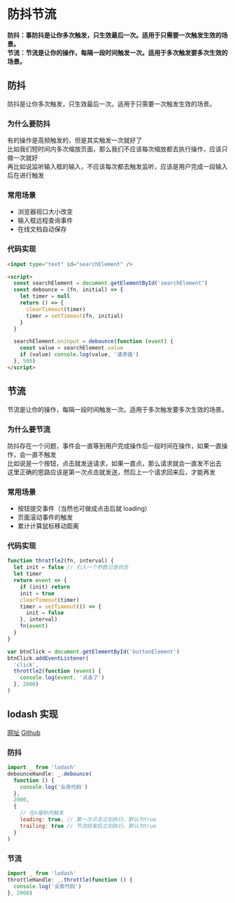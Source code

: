 # 防抖节流

**防抖：事防抖是让你多次触发，只生效最后一次。适用于只需要一次触发生效的场景。**  
**节流：节流是让你的操作，每隔一段时间触发一次。适用于多次触发要多次生效的场景。**

## 防抖

防抖是让你多次触发，只生效最后一次。适用于只需要一次触发生效的场景。

### 为什么要防抖

有的操作是高频触发的，但是其实触发一次就好了  
比如我们短时间内多次缩放页面，那么我们不应该每次缩放都去执行操作，应该只做一次就好  
再比如说监听输入框的输入，不应该每次都去触发监听，应该是用户完成一段输入后在进行触发

### 常用场景

- 浏览器视口大小改变
- 输入框远程查询事件
- 在线文档自动保存

### 代码实现

```html
<input type="text" id="searchElement" />

<script>
  const searchElement = document.getElementById('searchElement')
  const debounce = (fn, initial) => {
    let timer = null
    return () => {
      clearTimeout(timer)
      timer = setTimeout(fn, initial)
    }
  }

  searchElement.oninput = debounce(function (event) {
    const value = searchElement.value
    if (value) console.log(value, '请求值')
  }, 500)
</script>
```

## 节流

节流是让你的操作，每隔一段时间触发一次。适用于多次触发要多次生效的场景。

### 为什么要节流

防抖存在一个问题，事件会一直等到用户完成操作后一段时间在操作，如果一直操作，会一直不触发  
比如说是一个按钮，点击就发送请求，如果一直点，那么请求就会一直发不出去  
这里正确的思路应该是第一次点击就发送，然后上一个请求回来后，才能再发

### 常用场景

- 按钮提交事件（当然也可做成点击后就 loading）
- 页面滚动事件的触发
- 累计计算鼠标移动距离

### 代码实现

```js
function throttle2(fn, interval) {
  let init = false // 引入一个参数记录状态
  let timer
  return event => {
    if (init) return
    init = true
    clearTimeout(timer)
    timer = setTimeout(() => {
      init = false
    }, interval)
    fn(event)
  }
}

var btnClick = document.getElementById('buttonElement')
btnClick.addEventListener(
  'click',
  throttle2(function (event) {
    console.log(event, '点击了')
  }, 2000)
)
```

## lodash 实现

[网址](https://www.lodashjs.com/)
[Github](https://github.com/lodash/lodash)

### 防抖

```js
import _ from 'lodash'
debounceHandle: _.debounce(
  function () {
    console.log('业务代码')
  },
  2000,
  {
    // 在n毫秒内触发
    leading: true, // 第一次点击立刻执行，默认为true
    trailing: true // 节流结束后立刻执行，默认为true
  }
)
```

### 节流

```js
import _ from 'lodash'
throttleHandle: _.throttle(function () {
  console.log('业务代码')
}, 2000)
```
